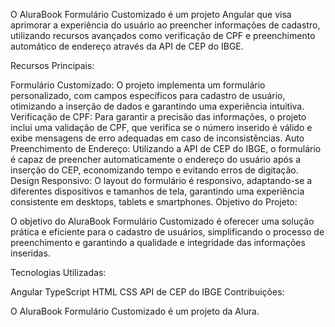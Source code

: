 O AluraBook Formulário Customizado é um projeto Angular que visa aprimorar a experiência do usuário ao preencher informações de cadastro, utilizando recursos avançados como verificação de CPF e preenchimento automático de endereço através da API de CEP do IBGE.

Recursos Principais:

Formulário Customizado: O projeto implementa um formulário personalizado, com campos específicos para cadastro de usuário, otimizando a inserção de dados e garantindo uma experiência intuitiva.
Verificação de CPF: Para garantir a precisão das informações, o projeto inclui uma validação de CPF, que verifica se o número inserido é válido e exibe mensagens de erro adequadas em caso de inconsistências.
Auto Preenchimento de Endereço: Utilizando a API de CEP do IBGE, o formulário é capaz de preencher automaticamente o endereço do usuário após a inserção do CEP, economizando tempo e evitando erros de digitação.
Design Responsivo: O layout do formulário é responsivo, adaptando-se a diferentes dispositivos e tamanhos de tela, garantindo uma experiência consistente em desktops, tablets e smartphones.
Objetivo do Projeto:

O objetivo do AluraBook Formulário Customizado é oferecer uma solução prática e eficiente para o cadastro de usuários, simplificando o processo de preenchimento e garantindo a qualidade e integridade das informações inseridas.

Tecnologias Utilizadas:

Angular
TypeScript
HTML
CSS
API de CEP do IBGE
Contribuições:

O AluraBook Formulário Customizado é um projeto da Alura.
